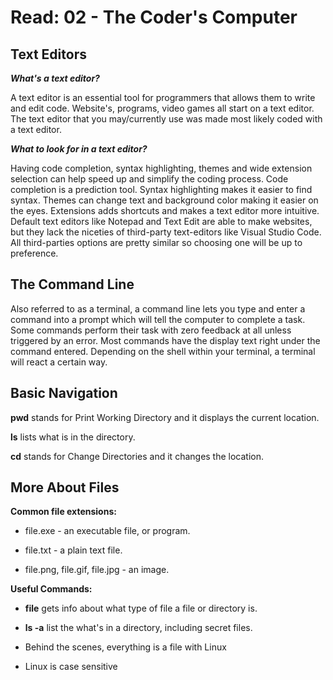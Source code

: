 # Read: 02 - The Coder's Computer

## Text Editors

___What's a text editor?___

A text editor is an essential tool for programmers that allows them to write and edit code. Website's, programs, video games all start on a text editor. The text editor that you may/currently use was made most likely coded with a text editor. 

___What to look for in a text editor?___

Having code completion, syntax highlighting, themes and wide extension selection can help speed up and simplify the coding process.
Code completion is a prediction tool. Syntax highlighting makes it easier to find syntax. Themes can change text and background color making it easier on the eyes. Extensions adds shortcuts and makes a text editor more intuitive. Default text editors like Notepad and Text Edit are able to make websites, but they lack the niceties of third-party text-editors like Visual Studio Code. All third-parties options are pretty similar so choosing one will be up to preference.

## The Command Line

Also referred to as a terminal, a command line lets you type and enter a command into a prompt which will tell the computer to complete a task. Some commands perform their task with zero feedback at all unless triggered by an error. Most commands have the display text right under the command entered. Depending on the shell within your terminal, a terminal will react a certain way. 

## Basic Navigation

__pwd__ stands for Print Working Directory and it displays the current location.

__ls__ lists what is in the directory.

__cd__ stands for Change Directories and it changes the location.

## More About Files

**Common file extensions:**

* file.exe - an executable file, or program.

* file.txt - a plain text file.

* file.png, file.gif, file.jpg - an image.

**Useful Commands:**

* __file__ gets info about what type of file a file or directory is.

* __ls -a__ list the what's in a directory, including secret files.

* Behind the scenes, everything is a file with Linux 

* Linux is case sensitive
